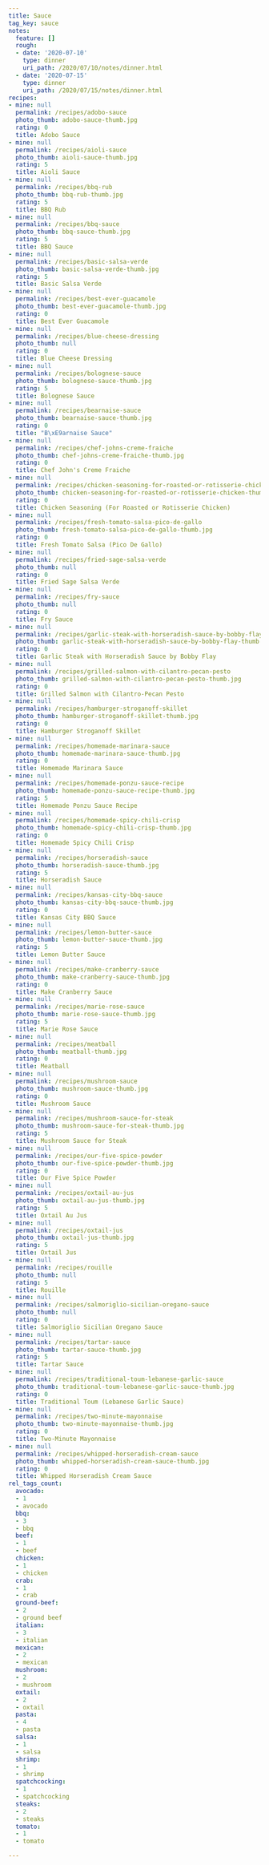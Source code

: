 ```yaml
---
title: Sauce
tag_key: sauce
notes:
  feature: []
  rough:
  - date: '2020-07-10'
    type: dinner
    uri_path: /2020/07/10/notes/dinner.html
  - date: '2020-07-15'
    type: dinner
    uri_path: /2020/07/15/notes/dinner.html
recipes:
- mine: null
  permalink: /recipes/adobo-sauce
  photo_thumb: adobo-sauce-thumb.jpg
  rating: 0
  title: Adobo Sauce
- mine: null
  permalink: /recipes/aioli-sauce
  photo_thumb: aioli-sauce-thumb.jpg
  rating: 5
  title: Aioli Sauce
- mine: null
  permalink: /recipes/bbq-rub
  photo_thumb: bbq-rub-thumb.jpg
  rating: 5
  title: BBQ Rub
- mine: null
  permalink: /recipes/bbq-sauce
  photo_thumb: bbq-sauce-thumb.jpg
  rating: 5
  title: BBQ Sauce
- mine: null
  permalink: /recipes/basic-salsa-verde
  photo_thumb: basic-salsa-verde-thumb.jpg
  rating: 5
  title: Basic Salsa Verde
- mine: null
  permalink: /recipes/best-ever-guacamole
  photo_thumb: best-ever-guacamole-thumb.jpg
  rating: 0
  title: Best Ever Guacamole
- mine: null
  permalink: /recipes/blue-cheese-dressing
  photo_thumb: null
  rating: 0
  title: Blue Cheese Dressing
- mine: null
  permalink: /recipes/bolognese-sauce
  photo_thumb: bolognese-sauce-thumb.jpg
  rating: 5
  title: Bolognese Sauce
- mine: null
  permalink: /recipes/bearnaise-sauce
  photo_thumb: bearnaise-sauce-thumb.jpg
  rating: 0
  title: "B\xE9arnaise Sauce"
- mine: null
  permalink: /recipes/chef-johns-creme-fraiche
  photo_thumb: chef-johns-creme-fraiche-thumb.jpg
  rating: 0
  title: Chef John's Creme Fraiche
- mine: null
  permalink: /recipes/chicken-seasoning-for-roasted-or-rotisserie-chicken
  photo_thumb: chicken-seasoning-for-roasted-or-rotisserie-chicken-thumb.jpg
  rating: 0
  title: Chicken Seasoning (For Roasted or Rotisserie Chicken)
- mine: null
  permalink: /recipes/fresh-tomato-salsa-pico-de-gallo
  photo_thumb: fresh-tomato-salsa-pico-de-gallo-thumb.jpg
  rating: 0
  title: Fresh Tomato Salsa (Pico De Gallo)
- mine: null
  permalink: /recipes/fried-sage-salsa-verde
  photo_thumb: null
  rating: 0
  title: Fried Sage Salsa Verde
- mine: null
  permalink: /recipes/fry-sauce
  photo_thumb: null
  rating: 0
  title: Fry Sauce
- mine: null
  permalink: /recipes/garlic-steak-with-horseradish-sauce-by-bobby-flay
  photo_thumb: garlic-steak-with-horseradish-sauce-by-bobby-flay-thumb.jpg
  rating: 0
  title: Garlic Steak with Horseradish Sauce by Bobby Flay
- mine: null
  permalink: /recipes/grilled-salmon-with-cilantro-pecan-pesto
  photo_thumb: grilled-salmon-with-cilantro-pecan-pesto-thumb.jpg
  rating: 0
  title: Grilled Salmon with Cilantro-Pecan Pesto
- mine: null
  permalink: /recipes/hamburger-stroganoff-skillet
  photo_thumb: hamburger-stroganoff-skillet-thumb.jpg
  rating: 0
  title: Hamburger Stroganoff Skillet
- mine: null
  permalink: /recipes/homemade-marinara-sauce
  photo_thumb: homemade-marinara-sauce-thumb.jpg
  rating: 0
  title: Homemade Marinara Sauce
- mine: null
  permalink: /recipes/homemade-ponzu-sauce-recipe
  photo_thumb: homemade-ponzu-sauce-recipe-thumb.jpg
  rating: 5
  title: Homemade Ponzu Sauce Recipe
- mine: null
  permalink: /recipes/homemade-spicy-chili-crisp
  photo_thumb: homemade-spicy-chili-crisp-thumb.jpg
  rating: 0
  title: Homemade Spicy Chili Crisp
- mine: null
  permalink: /recipes/horseradish-sauce
  photo_thumb: horseradish-sauce-thumb.jpg
  rating: 5
  title: Horseradish Sauce
- mine: null
  permalink: /recipes/kansas-city-bbq-sauce
  photo_thumb: kansas-city-bbq-sauce-thumb.jpg
  rating: 0
  title: Kansas City BBQ Sauce
- mine: null
  permalink: /recipes/lemon-butter-sauce
  photo_thumb: lemon-butter-sauce-thumb.jpg
  rating: 5
  title: Lemon Butter Sauce
- mine: null
  permalink: /recipes/make-cranberry-sauce
  photo_thumb: make-cranberry-sauce-thumb.jpg
  rating: 0
  title: Make Cranberry Sauce
- mine: null
  permalink: /recipes/marie-rose-sauce
  photo_thumb: marie-rose-sauce-thumb.jpg
  rating: 5
  title: Marie Rose Sauce
- mine: null
  permalink: /recipes/meatball
  photo_thumb: meatball-thumb.jpg
  rating: 0
  title: Meatball
- mine: null
  permalink: /recipes/mushroom-sauce
  photo_thumb: mushroom-sauce-thumb.jpg
  rating: 0
  title: Mushroom Sauce
- mine: null
  permalink: /recipes/mushroom-sauce-for-steak
  photo_thumb: mushroom-sauce-for-steak-thumb.jpg
  rating: 5
  title: Mushroom Sauce for Steak
- mine: null
  permalink: /recipes/our-five-spice-powder
  photo_thumb: our-five-spice-powder-thumb.jpg
  rating: 0
  title: Our Five Spice Powder
- mine: null
  permalink: /recipes/oxtail-au-jus
  photo_thumb: oxtail-au-jus-thumb.jpg
  rating: 5
  title: Oxtail Au Jus
- mine: null
  permalink: /recipes/oxtail-jus
  photo_thumb: oxtail-jus-thumb.jpg
  rating: 5
  title: Oxtail Jus
- mine: null
  permalink: /recipes/rouille
  photo_thumb: null
  rating: 5
  title: Rouille
- mine: null
  permalink: /recipes/salmoriglio-sicilian-oregano-sauce
  photo_thumb: null
  rating: 0
  title: Salmoriglio Sicilian Oregano Sauce
- mine: null
  permalink: /recipes/tartar-sauce
  photo_thumb: tartar-sauce-thumb.jpg
  rating: 5
  title: Tartar Sauce
- mine: null
  permalink: /recipes/traditional-toum-lebanese-garlic-sauce
  photo_thumb: traditional-toum-lebanese-garlic-sauce-thumb.jpg
  rating: 0
  title: Traditional Toum (Lebanese Garlic Sauce)
- mine: null
  permalink: /recipes/two-minute-mayonnaise
  photo_thumb: two-minute-mayonnaise-thumb.jpg
  rating: 0
  title: Two-Minute Mayonnaise
- mine: null
  permalink: /recipes/whipped-horseradish-cream-sauce
  photo_thumb: whipped-horseradish-cream-sauce-thumb.jpg
  rating: 0
  title: Whipped Horseradish Cream Sauce
rel_tags_count:
  avocado:
  - 1
  - avocado
  bbq:
  - 3
  - bbq
  beef:
  - 1
  - beef
  chicken:
  - 1
  - chicken
  crab:
  - 1
  - crab
  ground-beef:
  - 2
  - ground beef
  italian:
  - 3
  - italian
  mexican:
  - 2
  - mexican
  mushroom:
  - 2
  - mushroom
  oxtail:
  - 2
  - oxtail
  pasta:
  - 4
  - pasta
  salsa:
  - 1
  - salsa
  shrimp:
  - 1
  - shrimp
  spatchcocking:
  - 1
  - spatchcocking
  steaks:
  - 2
  - steaks
  tomato:
  - 1
  - tomato

---
```

